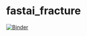 # fastai_fracture
[![Binder](https://mybinder.org/badge_logo.svg)](https://mybinder.org/v2/gh/gvsanthu10/fastai_fracture/HEAD?filepath=Untitled.ipynb)
